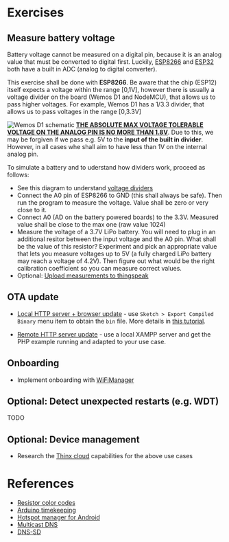 # Exercises

## Measure battery voltage
Battery voltage cannot be measured on a digital pin, because it is an analog value that must be converted to digital first. Luckily, [ESP8266](https://www.espressif.com/sites/default/files/documentation/0a-esp8266ex_datasheet_en.pdf) and [ESP32](https://docs.espressif.com/projects/esp-idf/en/latest/api-reference/peripherals/adc.html) both have a built in ADC (analog to digital converter). 

This exercise shall be done with **ESP8266**. Be aware that the chip (ESP12) itself expects a voltage within the range [0,1V], however there is usually a voltage divider on the board (Wemos D1 and NodeMCU), that allows us to pass higher voltages. For example, Wemos D1 has a 1/3.3 divider, that allows us to pass voltages in the range [0,3.3V]

![Wemos D1 schematic](https://escapequotes.net/wp-content/uploads/2016/02/wemos-d1-mini-shematics.jpg "Wemos D1 schematic")
[**THE ABSOLUTE MAX VOLTAGE TOLERABLE VOLTAGE ON THE ANALOG PIN IS NO MORE THAN 1.8V**](https://www.esp8266.com/viewtopic.php?f=5&t=5556). Due to this, we may be forgiven if we pass e.g. 5V to the **input of the built in divider**. However, in all cases whe shall aim to have less than 1V on the internal analog pin. 


To simulate a battery and to uderstand how dividers work, proceed as follows:
* See this diagram to understand [voltage dividers](https://crcit.net/c/9a0ef05f)
* Connect the A0 pin of ESP8266 to GND (this shall always be safe). Then run the program to measure the voltage. Value shall be zero or very close to it.
* Connect A0 (AD on the battery powered boards) to the 3.3V. Measured value shall be close to the max one (raw value 1024)
* Measure the voltage of a 3.7V LiPo battery. You will need to plug in an additional resitor between the input voltage and the A0 pin. What shall be the value of this resistor? Experiment and pick an appropriate value that lets you measure voltages up to 5V (a fully charged LiPo battery may reach a voltage of 4.2V). Then figure out what would be the right calibration coefficient so you can measure correct values. 
* Optional: [Upload measurements to thingspeak](https://arduinodiy.wordpress.com/2016/12/25/monitoring-lipo-battery-voltage-with-wemos-d1-minibattery-shield-and-thingspeak/)

## OTA update
* [Local HTTP server + browser update](https://github.com/esp8266/Arduino/tree/2.3.0/doc/ota_updates#web-browser) - use `Sketch > Export Compiled Binary` menu item to obtain the `bin` file. More details in [this tutorial](https://randomnerdtutorials.com/bin-binary-files-sketch-arduino-ide/).

* [Remote HTTP server update](https://github.com/esp8266/Arduino/tree/2.3.0/doc/ota_updates#http-server) - use a local XAMPP server and get the PHP example running and adapted to your use case.


## Onboarding
* Implement onboarding with [WiFiManager](https://github.com/tzapu/WiFiManager)


## Optional: Detect unexpected restarts (e.g. WDT)
TODO

## Optional: Device management
* Research the [Thinx cloud](https://thinx.cloud) capabilities for the above use cases


# References
* [Resistor color codes](https://www.digikey.com/en/resources/conversion-calculators/conversion-calculator-resistor-color-code-5-band)
* [Arduino timekeeping](http://www.instructables.com/id/TESTED-Timekeeping-on-ESP8266-Arduino-Uno-WITHOUT-/)
* [Hotspot manager for Android](https://play.google.com/store/apps/details?id=com.etustudio.android.hotspotmanager&hl=en)
* [Multicast DNS](https://en.wikipedia.org/wiki/Multicast_DNS)
* [DNS-SD](http://www.dns-sd.org/)
